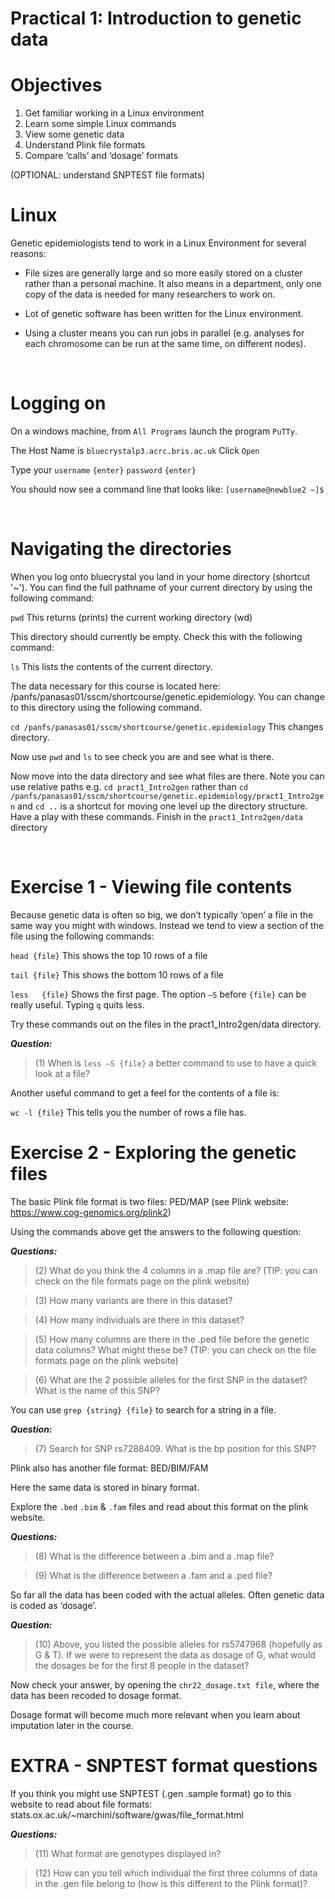 # Practical 1: Introduction to genetic data 
# Objectives
1.	Get familiar working in a Linux environment
2.	Learn some simple Linux commands
3.	View some genetic data
4.	Understand Plink file formats
5.	Compare ‘calls’ and ‘dosage’ formats

(OPTIONAL: understand SNPTEST file formats)


# Linux
Genetic epidemiologists tend to work in a Linux Environment for several reasons:

- File sizes are generally large and so more easily stored on a cluster rather than a personal machine. It also means in a department, only one copy of the data is needed for many researchers to work on. 

- Lot of genetic software has been written for the Linux environment.

- Using a cluster means you can run jobs in parallel (e.g. analyses for each chromosome can be run at the same time, on different nodes).

<br/>

# Logging on
On a windows machine, from `All Programs` launch the program `PuTTy`.

The Host Name is `bluecrystalp3.acrc.bris.ac.uk` Click `Open`

Type your `username` `{enter}` `password` `{enter}`

You should now see a command line that looks like: 	`[username@newblue2 ~]$`

  
 <br/>

# Navigating the directories
When you log onto bluecrystal you land in your home directory (shortcut '~'). You can find the full pathname of your current directory by using the following command:

`pwd`	This returns (prints) the current working directory (wd)

This directory should currently be empty. Check this with the following command:

`ls`	This lists the contents of the current directory.

The data necessary for this course is located here: /panfs/panasas01/sscm/shortcourse/genetic.epidemiology. You can change to this directory using the following command.

`cd /panfs/panasas01/sscm/shortcourse/genetic.epidemiology` This changes directory. 

Now use `pwd` and `ls` to see check you are and see what is there.

Now move into the data directory and see what files are there. 
Note you can use relative paths 
e.g. `cd pract1_Intro2gen` rather than `cd /panfs/panasas01/sscm/shortcourse/genetic.epidemiology/pract1_Intro2gen`
and `cd ..` is a shortcut for moving one level up the directory structure.
Have a play with these commands. Finish in the `pract1_Intro2gen/data` directory

<br/>

# Exercise 1 - Viewing file contents
Because genetic data is often so big, we don’t typically ‘open’ a file in the same way you might with windows. Instead we tend to view a section of the file using the following commands:

`head {file}`	This shows the top 10 rows of a file

`tail {file}`	This shows the bottom 10 rows of a file

`less	{file}` 	Shows the first page. The option `–S` before `{file}` can be really useful. Typing `q` quits less.

Try these commands out on the files in the pract1_Intro2gen/data directory. 

**_Question:_**
> (1) When is `less –S {file}` a better command to use to have a quick look at a file?

Another useful command to get a feel for the contents of a file is:

`wc -l {file}`	This tells you the number of rows a file has.

# Exercise 2 - Exploring the genetic files
The basic Plink file format is two files: PED/MAP (see Plink website: https://www.cog-genomics.org/plink2)

Using the commands above get the answers to the following question:

**_Questions:_**
> (2) What do you think the 4 columns in a .map file are? (TIP: you can check on the file formats page on the plink website)

> (3) How many variants are there in this dataset?

> (4) How many individuals are there in this dataset?

> (5) How many columns are there in the .ped file before the genetic data columns? What might these be? (TIP: you can check on the file formats page on the plink website)

> (6) What are the 2 possible alleles for the first SNP in the dataset? What is the name of this SNP?


You can use `grep {string} {file}` to search for a string in a file.

**_Question:_**
> (7) Search for SNP rs7288409. What is the bp position for this SNP?


Plink also has another file format: BED/BIM/FAM

Here the same data is stored in binary format.

Explore the `.bed` `.bim` & `.fam` files and read about this format on the plink website.

**_Questions:_**
> (8) What is the difference between a .bim and a .map file?

> (9) What is the difference between a .fam and a .ped file?


So far all the data has been coded with the actual alleles. Often genetic data is coded as ‘dosage’. 

**_Question:_**
> (10) Above, you listed the possible alleles for rs5747968 (hopefully as G & T). If we were to represent the data as dosage of G, what would the dosages be for the first 8 people in the dataset?


Now check your answer, by opening the `chr22_dosage.txt file`, where the data has been recoded to dosage format. 

Dosage format will become much more relevant when you learn about imputation later in the course.

# EXTRA - SNPTEST format questions

If you think you might use SNPTEST (.gen .sample format) go to this website to read about file formats: stats.ox.ac.uk/~marchini/software/gwas/file_format.html

**_Questions:_**
> (11) What format are genotypes displayed in?

> (12) How can you tell which individual the first three columns of data in the .gen file belong to (how is this different to the Plink format)?

